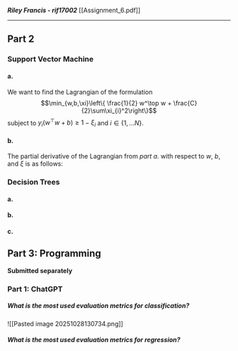 ***Riley Francis  - rif17002***
[[Assignment_6.pdf]]
- - -
## Part 2
### Support Vector Machine
#### a.
We want to find the Lagrangian of the formulation $$\min_{w,b,\xi}\left\{ \frac{1}{2} w^\top w + \frac{C}{2}\sum\xi_{i}^2\right\}$$ subject to $y_{i}(w^\top w + b) \ge 1 - \xi_{i}$ and $i\in \{1,\ldots N\}$.
#### b.
The partial derivative of the Lagrangian from *part a.* with respect to $w$, $b$, and $\xi$ is as follows: 

### Decision Trees
#### a.
#### b.
#### c.


## Part 3: Programming
**Submitted separately**

### Part 1: ChatGPT
##### What is the most used evaluation metrics for classification?
![[Pasted image 20251028130734.png]]
##### What is the most used evaluation metrics for regression?
